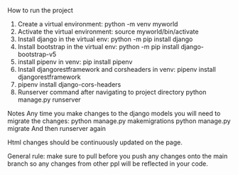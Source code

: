 How to run the project 
1. Create a virtual environment: python -m venv myworld 
2. Activate the virtual environment: source myworld/bin/activate
3. Install django in the virtual env: python -m pip install django
4. Install bootstrap in the virtual env: python -m pip install django-bootstrap-v5
5. install pipenv in venv: pip install pipenv 
6. Install djangorestframework and corsheaders in venv: pipenv install djangorestframework
7. pipenv install django-cors-headers
8. Runserver command after navigating to project directory 
python manage.py runserver 

Notes 
Any time you make changes to the django models you will need to migrate the changes:
python manage.py makemigrations 
python manage.py migrate 
And then runserver again 

Html changes should be continuously updated on the page. 

General rule: make sure to pull before you push any changes onto the main branch so any changes from other ppl will be reflected in your code. 
